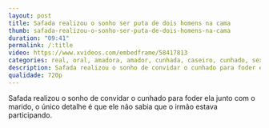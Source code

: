 ```yaml
---
layout: post
title: Safada realizou o sonho ser puta de dois homens na cama
thumb: safada-realizou-o-sonho-ser-puta-de-dois-homens-na-cama
duration: "09:41"
permalink: /:title
video: https://www.xvideos.com/embedframe/58417813
categories: real, oral, amadora, amador, cunhada, caseiro, cunhado, sexo-oral, chupando-rola, fudendo-de-quatro, sentando-na-piroca, familia-fodida, minha-cunhada, cunhada-safada, cunhada-vadia, cunhada-metelona, cunhada-metedeira, cunhada-tesuda, puta-de-dois, putaria-em-familia
description: Safada realizou o sonho de convidar o cunhado para foder ela junto com o marido, o único detalhe é que ele não sabia que o irmão estava participando.
qualidade: 720p
---
```

Safada realizou o sonho de convidar o cunhado para foder ela junto com o marido, o único detalhe é que ele não sabia que o irmão estava participando.
